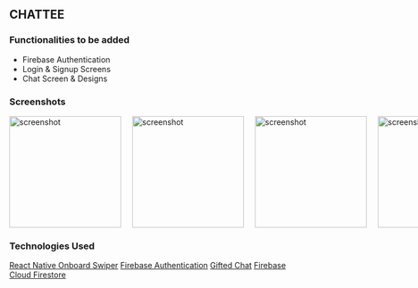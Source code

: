 ## CHATTEE

### Functionalities to be added

- Firebase Authentication
- Login & Signup Screens
- Chat Screen & Designs

### Screenshots

<div style="display: flex; flex-direction: row; gap: 20px;">
  <img src="./assets/screenshot.png" width="200px" alt="screenshot">
  <img src="./assets/screenshot-2.png" width="200px" alt="screenshot">
  <img src="./assets/screenshot-3.png" width="200px" alt="screenshot">
  <img src="./assets/screenshot-4.png" width="200px" alt="screenshot">
</div>

### Technologies Used

<a href="https://github.com/jfilter/react-native-onboarding-swiper#readme">React Native Onboard Swiper</a>
<a href="https://firebase.google.com/docs/auth">Firebase Authentication</a>
<a href="https://github.com/FaridSafi/react-native-gifted-chat?tab=readme-ov-file">Gifted Chat</a>
<a href="https://firebase.google.com/docs/firestore">Firebase Cloud Firestore</a>
